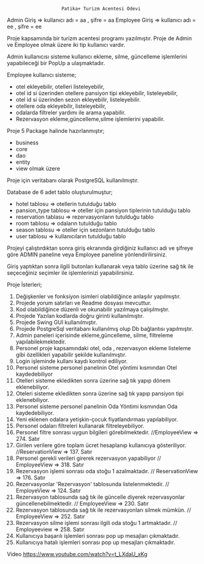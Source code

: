                         Patika+ Turizm Acentesi Ödevi

Admin Giriş => kullanıcı adı = aa , şifre = aa
Employee Giriş => kullanıcı adı = ee , şifre = ee

Proje kapsamında bir turizm acentesi programı yazılmıştır.
Proje de Admin ve Employee olmak üzere iki tip kullanıcı vardır.

Admin kullanıcısı sisteme kullanıcı ekleme, silme, güncelleme işlemlerini yapabileceği 
bir PopUp a ulaşmaktadır.

Employee kullanıcı sisteme;
* otel ekleyebilir, otelleri listeleyebilir,
* otel id si üzerinden otellere pansiyon tipi ekleyebilir, listeleyebilir,
* otel id si üzerinden sezon ekleyebilir, listeleyebilir.
* otellere oda ekleyebilir, listeleyebilir,
* odalarda filtreler yardımı ile arama yapabilir.
* Rezervasyon ekleme,güncelleme,silme işlemlerini yapabilir.

Proje 5 Package halinde hazırlanmıştır;
* business
* core
* dao
* entity
* view
olmak üzere

Proje için veritabanı olarak PostgreSQL kullanılmıştır.

Database de 6 adet tablo oluşturulmuştur;
* hotel tablosu => otellerin tutulduğu tablo
* pansion_type tablosu => oteller için pansiyon tiplerinin tutulduğu tablo
* reservation tablasu => rezervasyonların tutulduğu tablo
* room tablosu => odaların tutulduğu tablo
* season tablosu => oteller için sezonların tutulduğu tablo
* user tablosu => kullanıcıların tutulduğu tablo

Projeyi çalıştırdıktan sonra giriş ekranında girdiğiniz kullanıcı adı ve şifreye göre
ADMIN paneline 
veya
Employee paneline yönlendirilirsiniz.

Giriş yaptıktan sonra ilgili butonları kullanarak veya tablo üzerine sağ tık ile 
seçeceğiniz seçimler ile işlemlerinizi yapabilirsiniz.

Proje İsterleri;
1. Değişkenler ve fonksiyon isimleri olabildiğince anlaşılır yapılmıştır.
2. Projede yorum satırları ve Readme dosyası mevcuttur.
3. Kod olabildiğince düzenli ve okunabilir yazılmaya çalışılmıştır.
4. Projede Yazılan kodlarda doğru girinti kullanılmıştır.
5. Projede Swing GUI kullanılmıştır.
6. Projede PostgreSql veritabanı kullanılmış olup Db bağlantısı yapılmıştır.
7. Admin paneleri içerisinde ekleme,güncelleme, silme, filtreleme yapılabilekmektedir.
8. Personel proje kapsamındaki otel, oda , rezervasyon ekleme listeleme gibi özellikleri yapabilir şekilde kullanılmıştır.
9. Login işleminde kullanı kaydı kontrol ediliyor.
10. Personel sisteme personel panelinin Otel yöntimi kısmından Otel kaydedebiliyor
11. Otelleri sisteme ekledikten sonra üzerine sağ tık yapıp dönem eklenebiliyor.
12. Oteleri sisteme ekledikten sonra üzerine sağ tık yapıp pansiyon tipi eklenebiliyor.
13. Personel sisteme personel panelinin Oda Yöntimi kısmından Oda kaydedebiliyor.
14. Yeni eklenen odalara yetişkin-çocuk fiyatlandırması yapılabiliyor.
15. Personel odaları filtreleri kullanarak filtreleyebiliyor.
16. Personel filtre sonrası uygun bilgileri görebilmektedir.
//EmployeeView => 274. Satır
17. Girilen verilere göre toplam ücret hesaplanıp kullanıcıya gösteriliyor.
//ReservationView => 137. Satır
18. Personel gerekli verileri girerek rezervasyon yapabiliyor
// EmployeeView => 318. Satır
19. Rezervasyon işlemi sonrası oda stoğu 1 azalmaktadır.
// ReservationView =>  176. Satır
20. Rezervasyonlar 'Rezervasyon' tablosunda listelenmektedir.
// EmployeView => 124. Satır
21. Rezervasyon tablosunda sağ tık ile güncelle diyerek rezervasyonlar güncellenebilmektedir.
// EmployeeView => 230. Satır
22. Rezervasyon tablosunda sağ tık ile rezervasyonları silmek mümkün.
// EmployeeView => 252. Satır
23. Rezervasyon silme işlemi sonrası ilgili oda stoğu 1 artmaktadır.
// Employeeview => 258. Satır
24. Kullanıcıya başarılı işlemleri sonrası pop up mesajları çıkmaktadır.
25. Kullanıcıya hatalı işlemleri sonrası pop up mesajları çıkmaktadır.

Video
https://www.youtube.com/watch?v=t_LXdaU_xKg